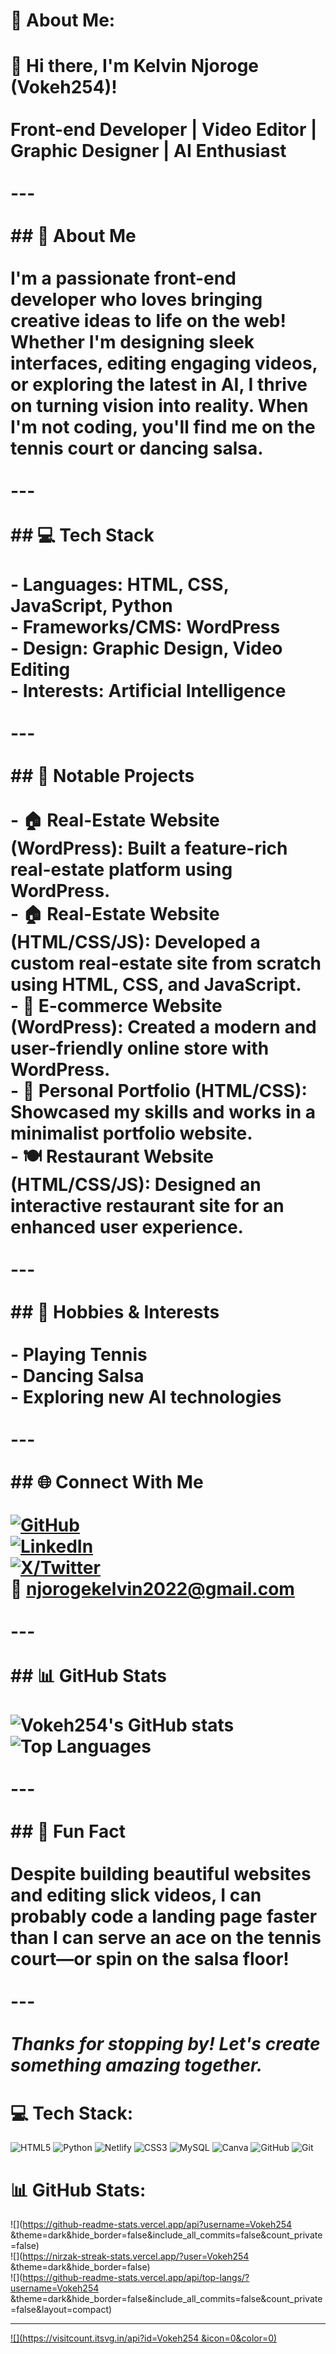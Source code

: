# 💫 About Me:
# 👋 Hi there, I'm Kelvin Njoroge (Vokeh254)!<br><br>Front-end Developer | Video Editor | Graphic Designer | AI Enthusiast<br><br>---<br><br>## 🚀 About Me<br><br>I'm a passionate front-end developer who loves bringing creative ideas to life on the web! Whether I'm designing sleek interfaces, editing engaging videos, or exploring the latest in AI, I thrive on turning vision into reality. When I'm not coding, you'll find me on the tennis court or dancing salsa.<br><br>---<br><br>## 💻 Tech Stack<br><br>- **Languages:** HTML, CSS, JavaScript, Python<br>- **Frameworks/CMS:** WordPress<br>- **Design:** Graphic Design, Video Editing<br>- **Interests:** Artificial Intelligence<br><br>---<br><br>## 🌟 Notable Projects<br><br>- **🏠 Real-Estate Website (WordPress):** Built a feature-rich real-estate platform using WordPress.<br>- **🏠 Real-Estate Website (HTML/CSS/JS):** Developed a custom real-estate site from scratch using HTML, CSS, and JavaScript.<br>- **🛒 E-commerce Website (WordPress):** Created a modern and user-friendly online store with WordPress.<br>- **👤 Personal Portfolio (HTML/CSS):** Showcased my skills and works in a minimalist portfolio website.<br>- **🍽️ Restaurant Website (HTML/CSS/JS):** Designed an interactive restaurant site for an enhanced user experience.<br><br>---<br><br>## 🎾 Hobbies & Interests<br><br>- Playing Tennis<br>- Dancing Salsa<br>- Exploring new AI technologies<br><br>---<br><br>## 🌐 Connect With Me<br><br>[![GitHub](https://img.shields.io/badge/GitHub-100000?style=for-the-badge&logo=github&logoColor=white)](https://github.com/Vokeh254)<br>[![LinkedIn](https://img.shields.io/badge/LinkedIn-0A66C2?style=for-the-badge&logo=linkedin&logoColor=white)](https://www.linkedin.com/in/kelvin-njoroge-037719271/)<br>[![X/Twitter](https://img.shields.io/badge/X-1DA1F2?style=for-the-badge&logo=twitter&logoColor=white)](https://x.com/kelvoh254?t=iaGWOvNBzd_DCbJknRv9YQ&s=09)<br>📧 njorogekelvin2022@gmail.com<br><br>---<br><br>## 📊 GitHub Stats<br><br>![Vokeh254's GitHub stats](https://github-readme-stats.vercel.app/api?username=Vokeh254&show_icons=true&theme=radical)<br>![Top Languages](https://github-readme-stats.vercel.app/api/top-langs/?username=Vokeh254&layout=compact&theme=radical)<br><br>---<br><br>## 🎉 Fun Fact<br><br>Despite building beautiful websites and editing slick videos, I can probably code a landing page faster than I can serve an ace on the tennis court—or spin on the salsa floor!<br><br>---<br><br>_Thanks for stopping by! Let's create something amazing together._


# 💻 Tech Stack:
![HTML5](https://img.shields.io/badge/html5-%23E34F26.svg?style=for-the-badge&logo=html5&logoColor=white) ![Python](https://img.shields.io/badge/python-3670A0?style=for-the-badge&logo=python&logoColor=ffdd54) ![Netlify](https://img.shields.io/badge/netlify-%23000000.svg?style=for-the-badge&logo=netlify&logoColor=#00C7B7) ![CSS3](https://img.shields.io/badge/css3-%231572B6.svg?style=for-the-badge&logo=css3&logoColor=white) ![MySQL](https://img.shields.io/badge/mysql-4479A1.svg?style=for-the-badge&logo=mysql&logoColor=white) ![Canva](https://img.shields.io/badge/Canva-%2300C4CC.svg?style=for-the-badge&logo=Canva&logoColor=white) ![GitHub](https://img.shields.io/badge/github-%23121011.svg?style=for-the-badge&logo=github&logoColor=white) ![Git](https://img.shields.io/badge/git-%23F05033.svg?style=for-the-badge&logo=git&logoColor=white)
# 📊 GitHub Stats:
![](https://github-readme-stats.vercel.app/api?username=Vokeh254 &theme=dark&hide_border=false&include_all_commits=false&count_private=false)<br/>
![](https://nirzak-streak-stats.vercel.app/?user=Vokeh254 &theme=dark&hide_border=false)<br/>
![](https://github-readme-stats.vercel.app/api/top-langs/?username=Vokeh254 &theme=dark&hide_border=false&include_all_commits=false&count_private=false&layout=compact)

---
[![](https://visitcount.itsvg.in/api?id=Vokeh254 &icon=0&color=0)](https://visitcount.itsvg.in)

<!-- Proudly created with GPRM ( https://gprm.itsvg.in ) -->
